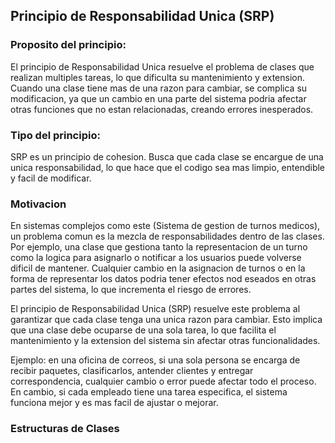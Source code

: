 ## Principio de Responsabilidad Unica (SRP)

### Proposito del principio:
El principio de Responsabilidad Unica resuelve el problema de clases que realizan multiples tareas, lo que dificulta su mantenimiento y extension. Cuando una clase tiene mas de una razon para cambiar, se complica su modificacion, ya que un cambio en una parte del sistema podria afectar otras funciones que no estan relacionadas, creando errores inesperados.

### Tipo del principio:
SRP es un principio de cohesion. Busca que cada clase se encargue de una unica responsabilidad, lo que hace que el codigo sea mas limpio, entendible y facil de modificar.

### Motivacion
En sistemas complejos como este (Sistema de gestion de turnos medicos), un problema comun es la mezcla de responsabilidades dentro de las clases. Por ejemplo, una clase que gestiona tanto la representacion de un turno como la logica para asignarlo o notificar a los usuarios puede volverse dificil de mantener. Cualquier cambio en la asignacion de turnos o en la forma de representar los datos podria tener efectos nod eseados en otras partes del sistema, lo que incrementa el riesgo de errores.

El principio de Responsabilidad Unica (SRP) resuelve este problema al garantizar que cada clase tenga una unica razon para cambiar. Esto implica que una clase debe ocuparse de una sola tarea, lo que facilita el mantenimiento y la extension del sistema sin afectar otras funcionalidades.

Ejemplo: en una oficina de correos, si una sola persona se encarga de recibir paquetes, clasificarlos, antender clientes y entregar correspondencia, cualquier cambio o error puede afectar todo el proceso. En cambio, si cada empleado tiene una tarea especifica, el sistema funciona mejor y es mas facil de ajustar o mejorar.

### Estructuras de Clases

